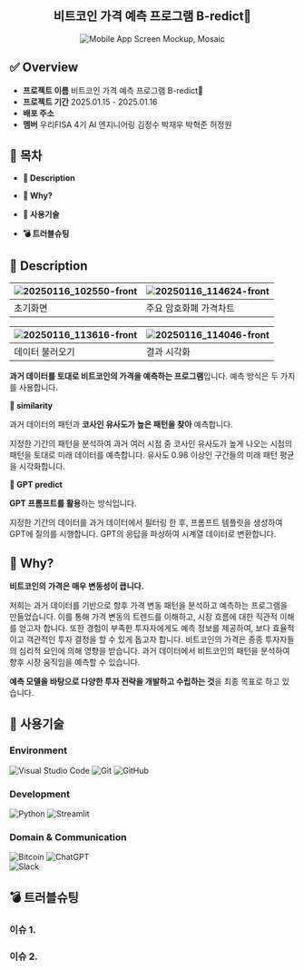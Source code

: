 <div align="center">
<h2>비트코인 가격 예측 프로그램 B-redict💱</h2>
  
![Mobile App Screen Mockup, Mosaic](https://github.com/user-attachments/assets/455190a2-0287-4175-87de-13e60f7fa83b)

</div>

## ✅ Overview

- **프로젝트 이름**   비트코인 가격 예측 프로그램 B-redict💱
- **프로젝트 기간**   2025.01.15 - 2025.01.16
- **배포 주소**   
- **멤버**   우리FISA 4기 AI 엔지니어링 김정수 박재우 박혁준 허정원


## 🏁 목차

- **📖 Description**

- **🧩 Why?**

- **🔧 사용기술**

- **💣 트러블슈팅**

  

## 📖 Description


![20250116_102550-front](https://github.com/user-attachments/assets/6c991edf-e552-4d45-b37f-c57fa33d74d3)|![20250116_114624-front](https://github.com/user-attachments/assets/64a6fdfd-5f9b-4cd7-ad9e-c6c944cb7303)
---|---|
초기화면|주요 암호화폐 가격차트

![20250116_113616-front](https://github.com/user-attachments/assets/98922579-96c5-4ba3-ab7d-d87f2cb94efa)|![20250116_114046-front](https://github.com/user-attachments/assets/71d1ef19-aed0-401c-b03b-4b0db7556385)
---|---|
데이터 불러오기|결과 시각화


**과거 데이터를 토대로 비트코인의 가격을 예측하는 프로그램**입니다. 예측 방식은 두 가지를 사용합니다. 

  

**📍 similarity**

과거 데이터의 패턴과 **코사인 유사도가 높은 패턴을 찾아** 예측합니다.

지정한 기간의 패턴을 분석하여 과거 여러 시점 중 코사인 유사도가 높게 나오는 시점의 패턴을 토대로 미래 데이터를 예측합니다. 유사도 0.98 이상인 구간들의 미래 패턴 평균을 시각화합니다.

  

**📍 GPT predict**

**GPT 프롬프트를 활용**하는 방식입니다.

지정한 기간의 데이터를 과거 데이터에서 필터링 한 후, 프롬프트 템플릿을 생성하여 GPT에 질의를 시행합니다. GPT의 응답을 파싱하여 시계열 데이터로 변환합니다. 


## 🧩 Why?

**비트코인의 가격은 매우 변동성이 큽니다.**

저희는 과거 데이터를 기반으로 향후 가격 변동 패턴을 분석하고 예측하는 프로그램을 만들었습니다. 이를 통해 가격 변동의 트렌드를 이해하고, 시장 흐름에 대한 직관적 이해를 얻고자 합니다. 또한 경험이 부족한 투자자에게도 예측 정보를 제공하여, 보다 효율적이고 객관적인 투자 결정을 할 수 있게 돕고자 합니다. 비트코인의 가격은 종종 투자자들의 심리적 요인에 의해 영향을 받습니다. 과거 데이터에서 비트코인의 패턴을 분석하여 향후 시장 움직임을 예측할 수 있습니다.

 **예측 모델을 바탕으로 다양한 투자 전략을 개발하고 수립하는 것**을 최종 목표로 하고 있습니다.



## 🔧 사용기술

### Environment

![Visual Studio Code](https://img.shields.io/badge/Visual%20Studio%20Code-0078d7.svg?style=for-the-badge&logo=visual-studio-code&logoColor=white) ![Git](https://img.shields.io/badge/git-%23F05033.svg?style=for-the-badge&logo=git&logoColor=white) ![GitHub](https://img.shields.io/badge/github-%23121011.svg?style=for-the-badge&logo=github&logoColor=white)

### Development

![Python](https://img.shields.io/badge/python-3670A0?style=for-the-badge&logo=python&logoColor=ffdd54) ![Streamlit](https://img.shields.io/badge/Streamlit-%23FE4B4B.svg?style=for-the-badge&logo=streamlit&logoColor=white) 

### Domain & Communication

![Bitcoin](https://img.shields.io/badge/Bitcoin-000?style=for-the-badge&logo=bitcoin&logoColor=white)  ![ChatGPT](https://img.shields.io/badge/chatGPT-74aa9c?style=for-the-badge&logo=openai&logoColor=white) 	
![Slack](https://img.shields.io/badge/Slack-4A154B?style=for-the-badge&logo=slack&logoColor=white)
 



## 💣 트러블슈팅

### 이슈 1.


### 이슈 2.
